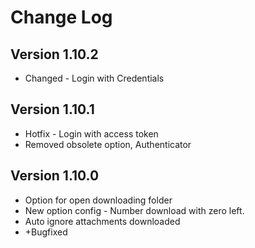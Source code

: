 # Change Log

## Version 1.10.2

* Changed - Login with Credentials

## Version 1.10.1

* Hotfix - Login with access token
* Removed obsolete option, Authenticator

## Version 1.10.0

* Option for open downloading folder
* New option config - Number download with zero left.
* Auto ignore attachments downloaded
* +Bugfixed
